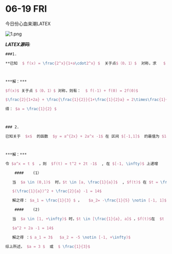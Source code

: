 # 06-19 FRI

今日份心血来潮LATEX



<img src="https://i.loli.net/2020/06/18/rzLqDT6Siu9I4FZ.png" alt="1.png" style="zoom:100%;" />

***LATEX源码:***

```latex
###1.

**已知  $ f(x) = \frac{2^x}{1+a\cdot2^x} $  关于点$（0，1）$  对称，求   $ a = \_\_$**



***解：***

$f(x)$ 关于点 $（0，1）$ 对称，则有：  $ f(-1) + f(0) = 2f(0)$

$\frac{2}{1+2a} + \frac{\frac{1}{2}}{1+\frac{1}{2}a} = 2\times\frac{1}{1+a}$

得： $a = \frac{1}{2} $



### 2.

已知关于  $x$  的函数  $y = a^{2x} + 2a^x -1$ 在 区间 $[-1,1]$  的最值为 $14$ , 求  $a$  的值。



***解：*** 

令 $a^x = t $  ，则  $f(t) = t^2 + 2t -1$  , 在 $[-1, \infty)$ 上递增

	#### 	(1）

​	当  $a \in (0,1)$  时，$t \in [a, \frac{1}{a}]$  , $f(t)$ 在 $t = \frac{1}{a}$  时有最大值 $14$ , 代入得：

​	$(\frac{1}{a})^2 + \frac{2}{a} -1 = 14$

​	解之得： $a_1 = \frac{1}{3} $ ，   $a_2= -\frac{1}{5} \notin [-1, 1]$  

	#### 	(2)

​	当  $a \in [1, +\infty)$ 时，$t \in [\frac{1}{a}, a]$ ，$f(t)$在  $t = a$ 时有最大值 $14$ 代入得：

​	$a^2 + 2a -1 = 14$

​	解之得 ：$ a_1 = 3$   $a_2 = -5 \notin [-1, +\infty)$

综上所述， $a = 3 $  或  $ \frac{1}{3}$ 


```

